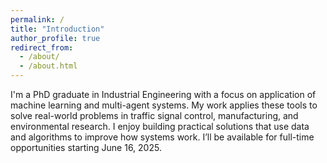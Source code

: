```yaml
---
permalink: /
title: "Introduction"
author_profile: true
redirect_from: 
  - /about/
  - /about.html
---
```


I'm a PhD graduate in Industrial Engineering with a focus on application of machine learning and multi-agent systems. My work applies these tools to solve real-world problems in traffic signal control, manufacturing, and environmental research. I enjoy building practical solutions that use data and algorithms to improve how systems work. I’ll be available for full-time opportunities starting June 16, 2025.